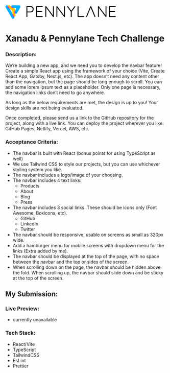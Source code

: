<img src="./src/assets/pennylane-logo.svg" alt="Pennylane">

# Xanadu & Pennylane Tech Challenge

### Description:

We’re building a new app, and we need you to develop the navbar feature! Create a simple
React app using the framework of your choice (Vite, Create React App, Gatsby, Next.js, etc).
The app doesn’t need any content other than the navigation, but the page should be long
enough to scroll. You can add some lorem ipsum text as a placeholder. Only one page is
necessary, the navigation links don’t need to go anywhere.

As long as the below requirements are met, the design is up to you! Your design skills are not
being evaluated.

Once completed, please send us a link to the GitHub repository for the project, along with a live
link. You can deploy the project wherever you like: GitHub Pages, Netlify, Vercel, AWS, etc.

### Acceptance Criteria:

- The navbar is built with React (bonus points for using TypeScript as well)
- We use Tailwind CSS to style our projects, but you can use whichever styling system
  you like.
- The navbar includes a logo/image of your choosing.
- The navbar includes 4 text links:
  - Products
  - About
  - Blog
  - Press
- The navbar includes 3 social links. These should be icons only (Font Awesome,
  Boxicons, etc).
  - GitHub
  - LinkedIn
  - Twitter
- The navbar should be responsive, usable on screens as small as 320px wide.
- Add a hamburger menu for mobile screens with dropdown menu for the links (Extra added by me).
- The navbar should be displayed at the top of the page, with no space between the
  navbar and the top or sides of the screen.
- When scrolling down on the page, the navbar should be hidden above the fold. When
  scrolling up, the navbar should slide down and be sticky at the top of the screen.

## My Submission:

### Live Preview:

- currently unavailable

### Tech Stack:

- React/Vite
- TypeScript
- TailwindCSS
- EsLint
- Prettier
